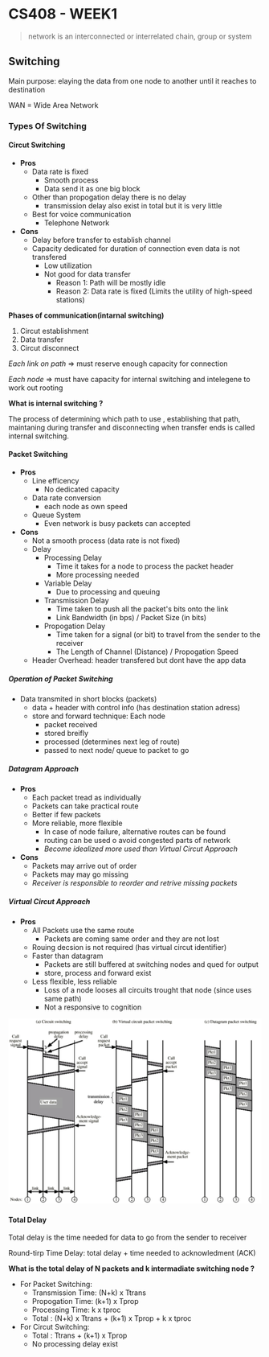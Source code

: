 # CS408 - WEEK1

> network is an interconnected or interrelated chain, group or system

## Switching

Main purpose: elaying the data from one node to another until it reaches to destination

WAN = Wide Area Network

### Types Of Switching

#### Circut Switching

- **Pros**
    - Data rate is fixed
        - Smooth process
        - Data send it as one big block
    - Other than propogation delay there is no delay 
        - transmission delay also exist in total but it is very little
    - Best for voice communication 
        - Telephone Network
- **Cons**
    - Delay before transfer to establish channel
    - Capacity dedicated for duration of connection even data is not transfered
        - Low utilization 
        - Not good for data transfer
            - Reason 1: Path will be mostly idle 
            - Reason 2: Data rate is fixed (Limits the utility of  high-speed stations)

**Phases of communication(intarnal switching)**

1. Circut establishment
2. Data transfer
3. Circut disconnect

*Each link on path* =\> must reserve enough capacity for connection

*Each node* =\> must have capacity for internal switching and intelegene to work out rooting

**What is internal switching ?**

The process of determining which path to use , establishing that path, maintaning during transfer and disconnecting when transfer ends is called internal switching.

#### Packet Switching

- **Pros**
    - Line efficency
        - No dedicated capacity
    - Data rate conversion
        - each node as own speed
    - Queue System
        - Even network is busy packets can accepted
- **Cons**
    - Not a smooth process (data rate is not fixed)
    - Delay
        - Processing Delay
            - Time it takes for a node to process the packet header
            - More processing needed
        - Variable Delay
            - Due to processing and queuing
        - Transmission Delay
            - Time taken to push all the packet's bits onto the link
            - Link Bandwidth (in bps) / Packet Size (in bits)
        - Propogation Delay
            - Time taken for a signal (or bit) to travel from the sender to the receiver
            - The Length of Channel (Distance) / Propogation Speed
    - Header Overhead: header transfered but dont have the app data

##### **Operation of Packet Switching**

- Data transmited in short blocks (packets)
    - data + header with control info (has destination station adress)
    - store and forward technique: Each node
        -  packet received
        - stored breifly
        - processed (determines next leg of route)
        - passed to next node/ queue to packet to go

##### Datagram Approach

- **Pros**
    - Each packet tread as individually
    - Packets can take practical route
    - Better if few packets
    - More reliable, more flexible
        - In case of node failure, alternative routes can be found
        - routing can be used o avoid congested parts of network
        - *Become idealized more used than Virtual Circut Approach*
- **Cons**
    - Packets may arrive out of order
    - Packets may may go missing 
    - *Receiver is responsible to reorder and retrive missing packets*

##### Virtual Circut Approach

- **Pros**
    - All Packets use the same route
        - Packets are coming same order and they are not lost
    - Rouing decsion is not required (has virtual circut identifier)
    - Faster than datagram
        - Packets are still buffered at switching nodes and qued for output
        -  store, process and forward exist
    - Less flexible, less reliable
        - Loss of a node looses all circuits trought that node (since uses same path)
        - Not a responsive to cognition

![](../../Attachments/Switching.png)

#### Total Delay

Total delay is the time needed for data to go from the sender to receiver

Round-tirp Time Delay: total delay + time needed to acknowledment (ACK)

**What is the total delay of N packets and k intermadiate switching node ?** 

- For Packet Switching: 
    - Transmission Time: (N+k) x Ttrans
    - Propogation Time: (k+1) x Tprop
    - Processing Time: k x tproc
    - Total : (N+k) x Ttrans + (k+1) x Tprop +  k x tproc
- For Circut Switching:
    - Total : Ttrans + (k+1) x Tprop
    - No processing delay exist

